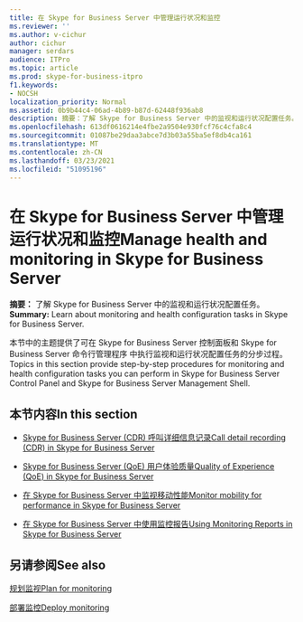 ```yaml
---
title: 在 Skype for Business Server 中管理运行状况和监控
ms.reviewer: ''
ms.author: v-cichur
author: cichur
manager: serdars
audience: ITPro
ms.topic: article
ms.prod: skype-for-business-itpro
f1.keywords:
- NOCSH
localization_priority: Normal
ms.assetid: 0b9b44c4-06ad-4b89-b87d-62448f936ab8
description: 摘要：了解 Skype for Business Server 中的监视和运行状况配置任务。
ms.openlocfilehash: 613df0616214e4fbe2a9504e930fcf76c4cfa8c4
ms.sourcegitcommit: 01087be29daa3abce7d3b03a55ba5ef8db4ca161
ms.translationtype: MT
ms.contentlocale: zh-CN
ms.lasthandoff: 03/23/2021
ms.locfileid: "51095196"
---
```

# <a name="manage-health-and-monitoring-in-skype-for-business-server"></a><span data-ttu-id="d2670-103">在 Skype for Business Server 中管理运行状况和监控</span><span class="sxs-lookup"><span data-stu-id="d2670-103">Manage health and monitoring in Skype for Business Server</span></span>

<span data-ttu-id="d2670-104">**摘要：** 了解 Skype for Business Server 中的监视和运行状况配置任务。</span><span class="sxs-lookup"><span data-stu-id="d2670-104">**Summary:** Learn about monitoring and health configuration tasks in Skype for Business Server.</span></span>

<span data-ttu-id="d2670-105">本节中的主题提供了可在 Skype for Business Server 控制面板和 Skype for Business Server 命令行管理程序 中执行监视和运行状况配置任务的分步过程。</span><span class="sxs-lookup"><span data-stu-id="d2670-105">Topics in this section provide step-by-step procedures for monitoring and health configuration tasks you can perform in Skype for Business Server Control Panel and Skype for Business Server Management Shell.</span></span>

## <a name="in-this-section"></a><span data-ttu-id="d2670-106">本节内容</span><span class="sxs-lookup"><span data-stu-id="d2670-106">In this section</span></span>

- [<span data-ttu-id="d2670-107">Skype for Business Server (CDR) 呼叫详细信息记录</span><span class="sxs-lookup"><span data-stu-id="d2670-107">Call detail recording (CDR) in Skype for Business Server</span></span>](call-detail-recording-cdr.md)

- [<span data-ttu-id="d2670-108">Skype for Business Server (QoE) 用户体验质量</span><span class="sxs-lookup"><span data-stu-id="d2670-108">Quality of Experience (QoE) in Skype for Business Server</span></span>](quality-of-experience.md)

- [<span data-ttu-id="d2670-109">在 Skype for Business Server 中监视移动性能</span><span class="sxs-lookup"><span data-stu-id="d2670-109">Monitor mobility for performance in Skype for Business Server</span></span>](monitor-mobility-performance.md)

- [<span data-ttu-id="d2670-110">在 Skype for Business Server 中使用监控报告</span><span class="sxs-lookup"><span data-stu-id="d2670-110">Using Monitoring Reports in Skype for Business Server</span></span>](monitoring-reports.md)

## <a name="see-also"></a><span data-ttu-id="d2670-111">另请参阅</span><span class="sxs-lookup"><span data-stu-id="d2670-111">See also</span></span>



[<span data-ttu-id="d2670-112">规划监视</span><span class="sxs-lookup"><span data-stu-id="d2670-112">Plan for monitoring</span></span>](/previous-versions/office/lync-server-2013/lync-server-2013-planning-for-monitoring)

[<span data-ttu-id="d2670-113">部署监控</span><span class="sxs-lookup"><span data-stu-id="d2670-113">Deploy monitoring</span></span>](/previous-versions/office/lync-server-2013/lync-server-2013-deploying-monitoring)